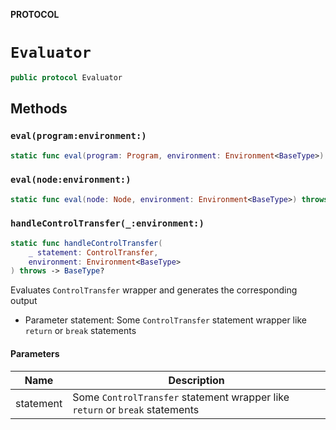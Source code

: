 **PROTOCOL**

# `Evaluator`

```swift
public protocol Evaluator
```

## Methods
### `eval(program:environment:)`

```swift
static func eval(program: Program, environment: Environment<BaseType>) throws -> BaseType?
```

### `eval(node:environment:)`

```swift
static func eval(node: Node, environment: Environment<BaseType>) throws -> BaseType?
```

### `handleControlTransfer(_:environment:)`

```swift
static func handleControlTransfer(
    _ statement: ControlTransfer,
    environment: Environment<BaseType>
) throws -> BaseType?
```

Evaluates `ControlTransfer` wrapper and generates the corresponding output
- Parameter statement: Some `ControlTransfer` statement wrapper like `return` or
                       `break` statements

#### Parameters

| Name | Description |
| ---- | ----------- |
| statement | Some `ControlTransfer` statement wrapper like `return` or `break` statements |